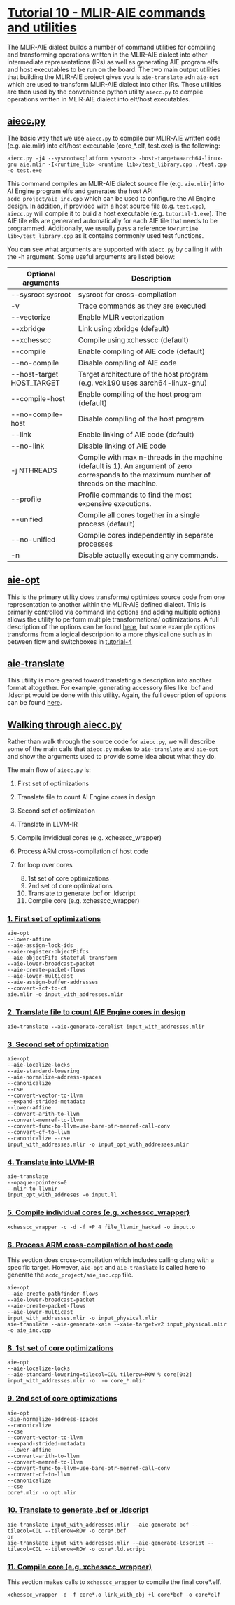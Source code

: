 <!---//===- README.md --------------------------*- Markdown -*-===//
//
// This file is licensed under the Apache License v2.0 with LLVM Exceptions.
// See https://llvm.org/LICENSE.txt for license information.
// SPDX-License-Identifier: Apache-2.0 WITH LLVM-exception
//
// Copyright (C) 2022, Advanced Micro Devices, Inc.
// 
//===----------------------------------------------------------------------===//-->
# <ins>Tutorial 10 - MLIR-AIE commands and utilities</ins>

The MLIR-AIE dialect builds a number of command utilities for compiling and transforming operations written in the MLIR-AIE dialect into other intermediate representations (IRs) as well as generating AIE program elfs and host executables to be run on the board. The two main output utilities that building the MLIR-AIE project gives you is `aie-translate` adn `aie-opt` which are used to transform MLIR-AIE dialect into other IRs. These utilities are then used by the convenience python utility `aiecc.py` to compile operations written in MLIR-AIE dialect into elf/host executables.

## <ins>aiecc.py</ins>

The basic way that we use `aiecc.py` to compile our MLIR-AIE written code (e.g. aie.mlir) into elf/host executable (core_*.elf, test.exe) is the following:
```
aiecc.py -j4 --sysroot=<platform sysroot> -host-target=aarch64-linux-gnu aie.mlir -I<runtime_lib> <runtime lib>/test_library.cpp ./test.cpp -o test.exe
```
This command compiles an MLIR-AIE dialect source file (e.g. `aie.mlir`) into AI Engine program elfs and generates the host API `acdc_project/aie_inc.cpp` which can be used to configure the AI Engine design. In addition, if provided with a host source file (e.g. `test.cpp`), `aiecc.py` will compile it to build a host executable (e.g. `tutorial-1.exe`). The AIE tile elfs are generated automatically for each AIE tile that needs to be programmed. Additionally, we usually pass a reference to`<runtime lib>/test_library.cpp` as it contains commonly used test functions.

You can see what arguments are supported with `aiecc.py` by calling it with the -h argument. Some useful arguments are listed below:

| Optional arguments | Description |
|--------------------|-------------|
|  --sysroot sysroot |    sysroot for cross-compilation |
|  -v                |    Trace commands as they are executed |
|  --vectorize      |     Enable MLIR vectorization |
|  --xbridge        |     Link using xbridge (default) |
|  --xchesscc       |     Compile using xchesscc (default) |
|  --compile        |     Enable compiling of AIE code (default) |
|  --no-compile      |    Disable compiling of AIE code |
|  --host-target HOST_TARGET | Target architecture of the host program (e.g. vck190 uses aarch64-linux-gnu) |
|  --compile-host   |     Enable compiling of the host program (default) |
|  --no-compile-host|     Disable compiling of the host program |
|  --link           |     Enable linking of AIE code (default) |
|  --no-link        |     Disable linking of AIE code |
|  -j NTHREADS      |     Compile with max n-threads in the machine (default is 1). An argument of zero corresponds to the maximum number of threads on the machine. |
|  --profile        |     Profile commands to find the most expensive executions. |
|  --unified        |     Compile all cores together in a single process (default) |
|  --no-unified     |     Compile cores independently in separate processes |
|  -n               |     Disable actually executing any commands. |

## <ins>aie-opt</ins>

This is the primary utility does transforms/ optimizes source code from one representation to another within the MLIR-AIE defined dialect. This is primarily controlled via command line options and adding multiple options allows the utility to perform multiple transformations/ optimizations. A full description of the options can be found [here](https://xilinx.github.io/mlir-aie/AIEPasses.html), but some example options transforms from a logical description to a more physical one such as in between flow and switchboxes in [tutorial-4](../tutorial-4)

## <ins>aie-translate</ins>

This utility is more geared toward translating a description into another format altogether. For example, generating accessory files like .bcf and .ldscript would be done with this utility. Again, the full description of options can be found [here](https://xilinx.github.io/mlir-aie/AIEPasses.html). 


## <ins>Walking through aiecc.py</ins>

Rather than walk through the source code for `aiecc.py`, we will describe some of the main calls that `aiecc.py` makes to `aie-translate` and `aie-opt` and show the arguments used to provide some idea about what they do.

The main flow of `aiecc.py` is:
1. First set of optimizations
2. Translate file to count AI Engine cores in design
3. Second set of optimization
4. Translate in LLVM-IR
5. Compile invididual cores (e.g. xchesscc_wrapper)
6. Process ARM cross-compilation of host code
7. for loop over cores

    8. 1st set of core optimizations
    9. 2nd set of core optimizations
    10. Translate to generate .bcf or .ldscript 
    11. Compile core (e.g. xchesscc_wrapper)

### <ins>1. First set of optimizations</ins>
```
aie-opt 
--lower-affine
--aie-assign-lock-ids
--aie-register-objectFifos
--aie-objectFifo-stateful-transform
--aie-lower-broadcast-packet
--aie-create-packet-flows
--aie-lower-multicast
--aie-assign-buffer-addresses
--convert-scf-to-cf
aie.mlir -o input_with_addresses.mlir
```
### <ins>2. Translate file to count AIE Engine cores in design</ins>
```
aie-translate --aie-generate-corelist input_with_addresses.mlir
```

### <ins>3. Second set of optimization</ins>
```
aie-opt 
--aie-localize-locks
--aie-standard-lowering
--aie-normalize-address-spaces
--canonicalize
--cse
--convert-vector-to-llvm
--expand-strided-metadata
--lower-affine
--convert-arith-to-llvm
--convert-memref-to-llvm
--convert-func-to-llvm=use-bare-ptr-memref-call-conv
--convert-cf-to-llvm
--canonicalize --cse
input_with_addresses.mlir -o input_opt_with_addresses.mlir
```

### <ins>4. Translate into LLVM-IR
```
aie-translate 
--opaque-pointers=0 
--mlir-to-llvmir 
input_opt_with_addreses -o input.ll
```
### <ins>5. Compile individual cores (e.g. xchesscc_wrapper)</ins>
```
xchesscc_wrapper -c -d -f +P 4 file_llvmir_hacked -o input.o
```

### <ins>6. Process ARM cross-compilation of host code</ins>
This section does cross-compilation which includes calling clang with a specific target. However, `aie-opt` and `aie-translate` is called here to generate the `acdc_project/aie_inc.cpp` file.
```
aie-opt
--aie-create-pathfinder-flows
--aie-lower-broadcast-packet
--aie-create-packet-flows
--aie-lower-multicast
input_with_addresses.mlir -o input_physical.mlir
aie-translate --aie-generate-xaie --xaie-target=v2 input_physical.mlir -o aie_inc.cpp
```

### <ins>8. 1st set of core optimizations</ins>
```
aie-opt 
--aie-localize-locks 
--aie-standard-lowering=tilecol=COL tilerow=ROW % core[0:2] 
input_with_addresses.mlir -o  -o core_*.mlir
```

### <ins>9. 2nd set of core optimizations</ins>
```
aie-opt
-aie-normalize-address-spaces
--canonicalize
--cse
--convert-vector-to-llvm
--expand-strided-metadata
--lower-affine
--convert-arith-to-llvm
--convert-memref-to-llvm
--convert-func-to-llvm=use-bare-ptr-memref-call-conv
--convert-cf-to-llvm
--canonicalize
--cse 
core*.mlir -o opt.mlir
```

### <ins>10. Translate to generate .bcf or .ldscript</ins>
```
aie-translate input_with_addresses.mlir --aie-generate-bcf --tilecol=COL --tilerow=ROW -o core*.bcf
or 
aie-translate input_with_addresses.mlir --aie-generate-ldscript --tilecol=COL --tilerow=ROW -o core*.ld.script
```


### <ins>11. Compile core (e.g. xchesscc_wrapper)</ins>
This section makes calls to `xchesscc_wrapper` to compile the final core*.elf.
```
xchesscc_wrapper -d -f core*.o link_with_obj +l core*bcf -o core*elf
```

    